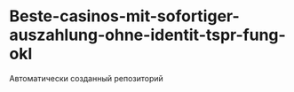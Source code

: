# Beste-casinos-mit-sofortiger-auszahlung-ohne-identit-tspr-fung-okl
Автоматически созданный репозиторий

